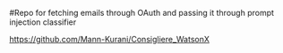#Repo for fetching emails through OAuth and passing it through prompt injection classifier

https://github.com/Mann-Kurani/Consigliere_WatsonX